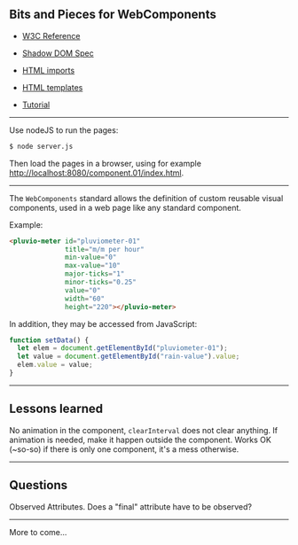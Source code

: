 ## Bits and Pieces for WebComponents

- [W3C Reference](http://w3c.github.io/webcomponents/spec/custom/)
- [Shadow DOM Spec](https://w3c.github.io/webcomponents/spec/shadow/)
- [HTML imports](http://w3c.github.io/webcomponents/spec/imports/)
- [HTML templates](https://html.spec.whatwg.org/multipage/webappapis.html)

- [Tutorial](https://auth0.com/blog/web-components-how-to-craft-your-own-custom-components/)

---

Use nodeJS to run the pages:
 ```bash
 $ node server.js
```

Then load the pages in a browser, using for example [http://localhost:8080/component.01/index.html](http://localhost:8080/component.01/index.html).

---

The `WebComponents` standard allows the definition of custom reusable visual components, used in a web page like any standard component.

Example:
```html
<pluvio-meter id="pluviometer-01"
              title="m/m per hour"
              min-value="0"
              max-value="10"
              major-ticks="1"
              minor-ticks="0.25"
              value="0"
              width="60"
              height="220"></pluvio-meter>
```
In addition, they may be accessed from JavaScript:
```javascript
function setData() {
  let elem = document.getElementById("pluviometer-01");
  let value = document.getElementById("rain-value").value;
  elem.value = value;
}
```
---

## Lessons learned

No animation in the component, `clearInterval` does not clear anything.
If animation is needed, make it happen outside the component.
Works OK (~so-so) if there is only one component, it's a mess otherwise.

---

## Questions
Observed Attributes. Does a "final" attribute have to be observed?

---

More to come...
